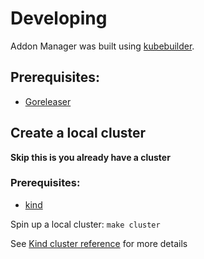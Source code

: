 # Developing

Addon Manager was built using [kubebuilder](https://book.kubebuilder.io/).

## Prerequisites:
* [Goreleaser](https://goreleaser.com/install/)

## Create a local cluster
**Skip this is you already have a cluster**

### Prerequisites:
* [kind](https://kind.sigs.k8s.io/docs/user/quick-start/#installation)

Spin up a local cluster: `make cluster`

See [Kind cluster reference](https://book.kubebuilder.io/reference/kind.html) for more details
